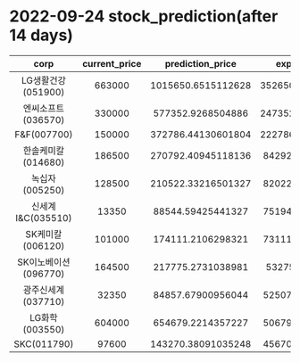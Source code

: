 # 2022-09-24 stock_prediction(after 14 days)

|   corp   |   current_price   |   prediction_price   |   expected_profit   |
|:--------:|:-----------------:|:--------------------:|:-------------------:|
|LG생활건강(051900)|663000|1015650.6515112628|352650.65151126275|
|엔씨소프트(036570)|330000|577352.9268504886|247352.92685048864|
|F&F(007700)|150000|372786.44130601804|222786.44130601804|
|한솔케미칼(014680)|186500|270792.40945118136|84292.40945118136|
|녹십자(005250)|128500|210522.33216501327|82022.33216501327|
|신세계 I&C(035510)|13350|88544.59425441327|75194.59425441327|
|SK케미칼(006120)|101000|174111.2106298321|73111.21062983209|
|SK이노베이션(096770)|164500|217775.2731038981|53275.2731038981|
|광주신세계(037710)|32350|84857.67900956044|52507.67900956044|
|LG화학(003550)|604000|654679.2214357227|50679.22143572266|
|SKC(011790)|97600|143270.38091035248|45670.38091035248|
